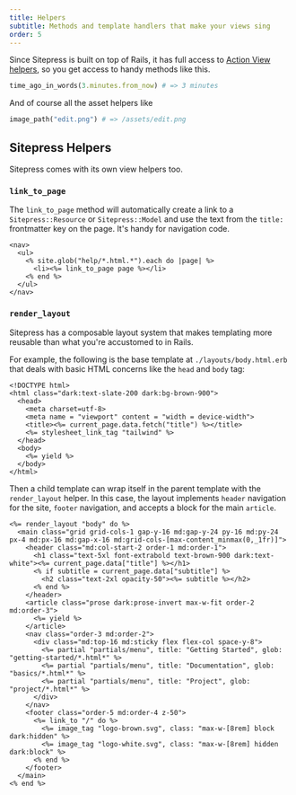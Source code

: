 ```yaml
---
title: Helpers
subtitle: Methods and template handlers that make your views sing
order: 5
---
```


Since Sitepress is built on top of Rails, it has full access to [Action View helpers](https://guides.rubyonrails.org/action_view_helpers.html), so you get access to handy methods like this.

```ruby
time_ago_in_words(3.minutes.from_now) # => 3 minutes
```

And of course all the asset helpers like

```ruby
image_path("edit.png") # => /assets/edit.png
```

## Sitepress Helpers

Sitepress comes with its own view helpers too.

### `link_to_page`

The `link_to_page` method will automatically create a link to a `Sitepress::Resource` or `Sitepress::Model` and use the text from the `title:` frontmatter key on the page. It's handy for navigation code.

```erb
<nav>
  <ul>
    <% site.glob("help/*.html.*").each do |page| %>
      <li><%= link_to_page page %></li>
    <% end %>
  </ul>
</nav>
```

### `render_layout`

Sitepress has a composable layout system that makes templating more reusable than what you're accustomed to in Rails.

For example, the following is the base template at `./layouts/body.html.erb` that deals with basic HTML concerns like the `head` and `body` tag:

```erb
<!DOCTYPE html>
<html class="dark:text-slate-200 dark:bg-brown-900">
  <head>
    <meta charset=utf-8>
    <meta name = "viewport" content = "width = device-width">
    <title><%= current_page.data.fetch("title") %></title>
    <%= stylesheet_link_tag "tailwind" %>
  </head>
  <body>
    <%= yield %>
  </body>
</html>
```

Then a child template can wrap itself in the parent template with the `render_layout` helper. In this case, the layout implements `header` navigation for the site, `footer` navigation, and accepts a block for the main `article`.

```erb
<%= render_layout "body" do %>
  <main class="grid grid-cols-1 gap-y-16 md:gap-y-24 py-16 md:py-24 px-4 md:px-16 md:gap-x-16 md:grid-cols-[max-content_minmax(0,_1fr)]">
    <header class="md:col-start-2 order-1 md:order-1">
      <h1 class="text-5xl font-extrabold text-brown-900 dark:text-white"><%= current_page.data["title"] %></h1>
      <% if subtitle = current_page.data["subtitle"] %>
        <h2 class="text-2xl opacity-50"><%= subtitle %></h2>
      <% end %>
    </header>
    <article class="prose dark:prose-invert max-w-fit order-2 md:order-3">
      <%= yield %>
    </article>
    <nav class="order-3 md:order-2">
      <div class="md:top-16 md:sticky flex flex-col space-y-8">
        <%= partial "partials/menu", title: "Getting Started", glob: "getting-started/*.html*" %>
        <%= partial "partials/menu", title: "Documentation", glob: "basics/*.html*" %>
        <%= partial "partials/menu", title: "Project", glob: "project/*.html*" %>
      </div>
    </nav>
    <footer class="order-5 md:order-4 z-50">
      <%= link_to "/" do %>
        <%= image_tag "logo-brown.svg", class: "max-w-[8rem] block dark:hidden" %>
        <%= image_tag "logo-white.svg", class: "max-w-[8rem] hidden dark:block" %>
      <% end %>
    </footer>
  </main>
<% end %>
```

